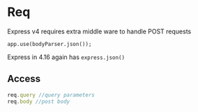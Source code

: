 # Req

Express v4 requires extra middle ware to handle POST requests

`app.use(bodyParser.json());`

Express in 4.16 again has `express.json()`

## Access

```js
req.query //query parameters
req.body //post body

```



